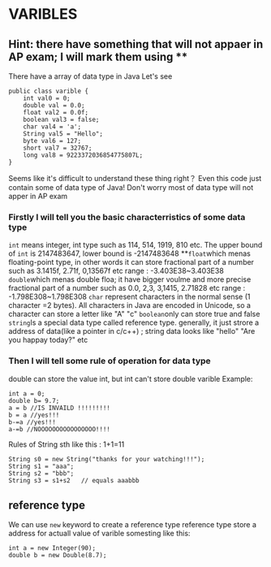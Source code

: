 # VARIBLES
## Hint: there have something that will not appaer in AP exam; I will mark them using **

There have a array of data type in Java 
Let's see
```
public class varible {
    int val0 = 0;
    double val = 0.0;
    float val2 = 0.0f;
    boolean val3 = false;
    char val4 = 'a';
    String val5 = "Hello";
    byte val6 = 127;
    short val7 = 32767;
    long val8 = 9223372036854775807L;
}

```
Seems like it's difficult to understand these thing right？ Even this code just contain some of data type of Java! 
Don't worry most of data type will not apper in AP exam

### Firstly I will tell you the basic characterristics of some data type
```int``` means integer, int type such as 114, 514, 1919, 810 etc. The upper bound of ```int``` is 2147483647, lower bound is -2147483648
**```float```which menas floating-point type, in other words it can store fractional part of a number such as 3.1415f, 2.71f, 0,13567f etc range :  -3.403E38~3.403E38
```double```which menas double floa; it have bigger voulme and more precise fractional part of a number such as 0.0, 2,3, 3,1415, 2.71828 etc range : -1.798E308~1.798E308
```char``` represent characters in the normal sense (1 character =2 bytes). All characters in Java are encoded in Unicode, so a character can store a letter like "A" "c"
```boolean```only can store true and false
```string```Is a special data type called reference type. generally, it just strore a address of data(like a pointer in c/c++) ; string data looks like "hello" "Are you happay today?"
etc

### Then I will tell some rule of operation for data type
double can store the value int, but int can't store double varible
Example:
```
int a = 0;
double b= 9.7;
a = b //IS INVAILD !!!!!!!!!
b = a //yes!!!
b-=a //yes!!!
a-=b //NOOOOOOOOOOOOOOOO!!!!
```
Rules of String  sth like this : 1+1=11 
```
String s0 = new String("thanks for your watching!!!");
String s1 = "aaa";
String s2 = "bbb";
String s3 = s1+s2   // equals aaabbb
```

## reference type
We can use ```new``` keyword to create a reference type
reference type store a address for actuall value of varible 
somesting like this:
```
int a = new Integer(90);
double b = new Double(8.7);
```











